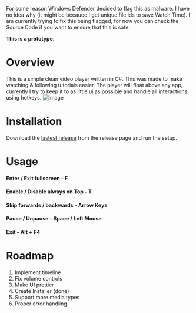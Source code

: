 For some reason Windows Defender decided to flag this as malware. I have no idea why (it might be becauee I get unique file ids to save Watch Time). I am currently trying to fix this being flagged, for now you can check the Source Code if you want to ensure that this is safe.


**This is a prototype.**

# Overview
This is a simple clean video player written in C#. This was made to make watching & following tutorials easier.
The player will float above any app,
currently I try to keep it to as little ui as possible and handle all interactions using hotkeys.
![image](https://github.com/2latemc/VideoPlayer/assets/89020720/00cfe80b-71da-41f8-83fc-6c24a6d7699d)


# Installation

Download the [lastest release](https://github.com/2latemc/VideoPlayer/releases) from the release page and run the setup. 


# Usage

#### Enter / Exit fullscreen - F

#### Enable / Disable always on Top - T
#### Skip forwards / backwards - Arrow Keys
#### Pause / Unpause - Space / Left Mouse
#### Exit - Alt + F4

# Roadmap
1. Implement timeline
2. Fix volume controls
3. Make UI prettier
4. Create Installer (done)
5. Support more media types
6. Proper error handling
